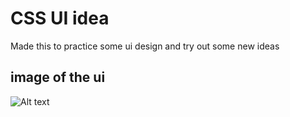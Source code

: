 ﻿# CSS UI idea
Made this to practice some ui design and try out some new ideas

## image of the ui
![Alt text](https://i.imgur.com/VHsDO9Z.png "Testing UI idea")
